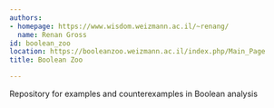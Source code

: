 ```yaml
---
authors:
- homepage: https://www.wisdom.weizmann.ac.il/~renang/
  name: Renan Gross
id: boolean_zoo
location: https://booleanzoo.weizmann.ac.il/index.php/Main_Page
title: Boolean Zoo

---
```


Repository for examples and counterexamples in Boolean analysis
